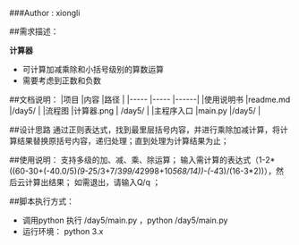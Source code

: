 ###Author : xiongli

##需求描述：

**计算器**

* 可计算加减乘除和小括号级别的算数运算
* 需要考虑到正数和负数

##文档说明：
|项目   |内容   |路径 |
|-----  |-----  |------|
|使用说明书    |readme.md          |/day5/  |
|流程图        |计算器.png        | /day5/  |
|主程序入口     |main.py         |/day5/ |

##设计思路
    通过正则表达式，找到最里层括号内容，并进行乘除加减计算，将计算结果替换原括号内容，递归处理；直到处理为计算结果为止；

##使用说明：
    支持多级的加、减、乘、除运算；
    输入需计算的表达式（1-2*((60-30+(-40.0/5)*(9-2*5/3+7/3*99/4*2998+10*568/14))-(-4*3)/(16-3*2))），然后云计算出结果；
    如需退出，请输入Q/q ；

##脚本执行方式：

* 调用python 执行 /day5/main.py ，python /day5/main.py
* 运行环境： python 3.x   
